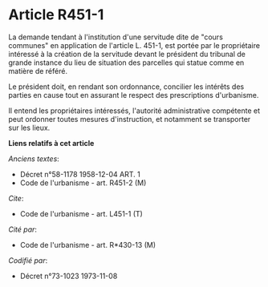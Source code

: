 # Article R451-1

La demande tendant à l'institution d'une servitude dite de "cours communes" en application de l'article L. 451-1, est portée
par le propriétaire intéressé à la création de la servitude devant le président du tribunal de grande instance du lieu de
situation des parcelles qui statue comme en matière de référé.

Le président doit, en rendant son ordonnance, concilier les intérêts des parties en cause tout en assurant le respect des
prescriptions d'urbanisme.

Il entend les propriétaires intéressés, l'autorité administrative compétente et peut ordonner toutes mesures d'instruction,
et notamment se transporter sur les lieux.

**Liens relatifs à cet article**

_Anciens textes_:

  - Décret n°58-1178 1958-12-04 ART. 1
  - Code de l'urbanisme - art. R451-2 (M)

_Cite_:

  - Code de l'urbanisme - art. L451-1 (T)

_Cité par_:

  - Code de l'urbanisme - art. R*430-13 (M)

_Codifié par_:

  - Décret n°73-1023 1973-11-08
